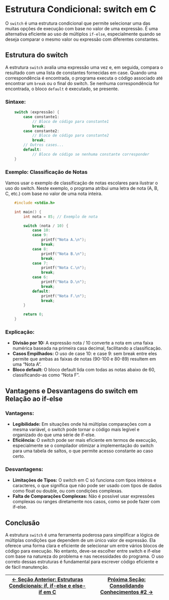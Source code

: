 # Estrutura Condicional: switch em C

O `switch` é uma estrutura condicional que permite selecionar uma das muitas opções de execução com base no valor de uma expressão. É uma alternativa eficiente ao uso de múltiplos `if-else`, especialmente quando se deseja comparar o mesmo valor ou expressão com diferentes constantes.

## Estrutura do switch

A estrutura `switch` avalia uma expressão uma vez e, em seguida, compara o resultado com uma lista de constantes fornecidas em case. Quando uma correspondência é encontrada, o programa executa o código associado até encontrar um `break` ou o final do switch. Se nenhuma correspondência for encontrada, o bloco `default` é executado, se presente.

### Sintaxe:

```c
    switch (expressão) {
        case constante1:
            // Bloco de código para constante1
            break;
        case constante2:
            // Bloco de código para constante2
            break;
        // Outros cases...
        default:
            // Bloco de código se nenhuma constante corresponder
    }
```

### Exemplo: Classificação de Notas

Vamos usar o exemplo de classificação de notas escolares para ilustrar o uso do switch. Neste exemplo, o programa atribui uma letra de nota (A, B, C, etc.) com base no valor de uma nota inteira.

```c
    #include <stdio.h>

    int main() {
        int nota = 85; // Exemplo de nota

        switch (nota / 10) {
            case 10:
            case 9:
                printf("Nota A.\n");
                break;
            case 8:
                printf("Nota B.\n");
                break;
            case 7:
                printf("Nota C.\n");
                break;
            case 6:
                printf("Nota D.\n");
                break;
            default:
                printf("Nota F.\n");
                break;
        }

        return 0;
    }
```

### Explicação:

-   **Divisão por 10:** A expressão nota / 10 converte a nota em uma faixa numérica baseada na primeira casa decimal, facilitando a classificação.
-   **Casos Empilhados:** O uso de case 10: e case 9: sem break entre eles permite que ambas as faixas de notas (90-100 e 80-89) resultem em uma “Nota A”.
-   **Bloco default:** O bloco default lida com todas as notas abaixo de 60, classificando-as como “Nota F”.

## Vantagens e Desvantagens do switch em Relação ao if-else

### Vantagens:

-   **Legibilidade:** Em situações onde há múltiplas comparações com a mesma variável, o switch pode tornar o código mais legível e organizado do que uma série de if-else.
-   **Eficiência:** O switch pode ser mais eficiente em termos de execução, especialmente se o compilador otimizar a implementação do switch para uma tabela de saltos, o que permite acesso constante ao caso certo.

### Desvantagens:

-   **Limitações de Tipos:** O switch em C só funciona com tipos inteiros e caracteres, o que significa que não pode ser usado com tipos de dados como float ou double, ou com condições complexas.
-   **Falta de Comparações Complexas:** Não é possível usar expressões complexas ou ranges diretamente nos casos, como se pode fazer com if-else.

## Conclusão

A estrutura `switch` é uma ferramenta poderosa para simplificar a lógica de múltiplas condições que dependem de um único valor de expressão. Ela oferece uma forma clara e eficiente de selecionar um entre vários blocos de código para execução. No entanto, deve-se escolher entre switch e if-else com base na natureza do problema e nas necessidades do programa. O uso correto dessas estruturas é fundamental para escrever código eficiente e de fácil manutenção.

| [← Seção Anterior: Estruturas Condicionais: if, if-else e else-if em C](https://github.com/ArturColen/Pre-AEDS1-Workshop/blob/main/materiais/04-estruturas-condicionais/04.02-estrutura-if.md) | [Próxima Seção: Consolidando Conhecimentos #2 →](https://github.com/ArturColen/Pre-AEDS1-Workshop/blob/main/materiais/04-estruturas-condicionais/04.04-consolidando-conhecimentos-02.md) |
| ---------------------------------------------------------------------------------------------------------------------------------------------------------------------------------------------- | ---------------------------------------------------------------------------------------------------------------------------------------------------------------------------------------- |
